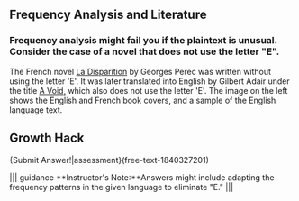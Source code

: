 ## Frequency Analysis and Literature 
### Frequency analysis might fail you if the plaintext is unusual. Consider the case of a novel that does not use the letter "E".

The French novel <u>La Disparition</u> by Georges Perec was written without using the letter 'E'.  It was later translated into English by Gilbert Adair under the title <u>A Void,</u> which also does not use the letter 'E'.   The image on the left shows the English and French book covers, and a sample of the English language text.

## Growth Hack 
{Submit Answer!|assessment}(free-text-1840327201)

||| guidance
**Instructor's Note:**Answers might include adapting the frequency patterns in the given language to eliminate "E."
|||